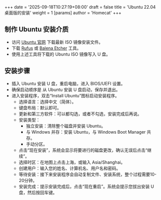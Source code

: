 +++
date = '2025-09-18T10:27:19+08:00'
draft = false
title = 'Ubuntu 22.04 桌面版的安装'
weight = 1
[params]
    author = 'Homecat'
+++

## 制作 Ubuntu 安装介质

- 访问 [Ubuntu 官网](https://launchpad.net/ubuntu/+cdmirrors) 下载最新 ISO 镜像安装文件。
- 下载 [Rufus](https://rufus.ie) 或 [Balena Etcher](https://etcher.balena.io/) 工具。
- 使用上述工具将下载的 Ubuntu ISO 镜像写入 U 盘。

## 安装步骤

- 插入 Ubuntu 安装 U 盘，重启电脑，进入 BIOS/UEFI 设置。
- 确保启动顺序是 从 Ubuntu 安装 U 盘启动，保存并退出。
- 进入安装程序，双击“Install Ubuntu”图标启动安装程序。
    - 选择语言：选择中文（简体）。
    - 键盘布局：默认即可。
    - 更新和第三方软件：可以都勾选，或者不勾选，安装完成后再说。
    - 安装类型：
        - 独立安装：清除整个磁盘并安装 Ubuntu。
        - 与 Windows 并存：安装 Ubuntu，与 Windows Boot Manager 共存。
        - 手动分区。
    - 点击“现在安装”，系统会显示将要进行的磁盘更改，确认无误后点击“继续”。
    - 选择时区：在地图上点击上海，或输入 Asia/Shanghai。
    - 创建用户：输入您的姓名、计算机名、用户名和密码。
    - 等待安装：接下来安装程序会自动复制文件、安装系统，整个过程需要10-20分钟。
    - 安装完成：提示安装完成后，点击“现在重启”。系统会提示您拔出安装 U 盘，然后按回车键。
